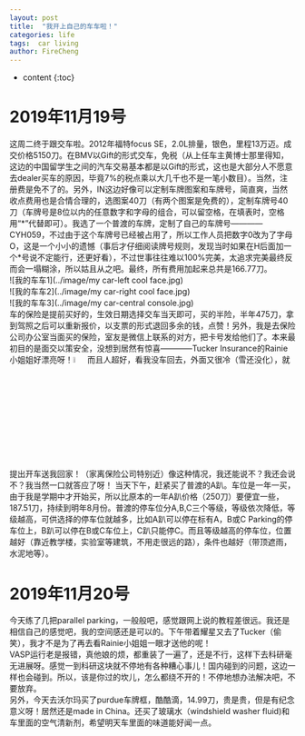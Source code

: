 ```yaml
---
layout: post
title:  "我开上自己的车车啦！"
categories: life
tags:  car living  
author: FireCheng
---
```


* content
{:toc}

# 2019年11月19号  

这周二终于跟交车啦。2012年福特focus SE，2.0L排量，银色，里程13万迈。成交价格5150刀。在BMV以Gift的形式交车，免税（从上任车主黄博士那里得知，这边的中国留学生之间的汽车交易基本都是以Gift的形式，这也是大部分人不愿意去dealer买车的原因，毕竟7%的税点乘以大几千也不是一笔小数目）。当然，注册费是免不了的。另外，IN这边好像可以定制车牌图案和车牌号，简直爽，当然收点费用也是合情合理的，选图案40刀（有两个图案是免费的），定制车牌号40刀（车牌号是8位以内的任意数字和字母的组合，可以留空格，在填表时，空格用“\*”代替即可）。我选了一个普渡的车牌，定制了自己的车牌号————CYH059，不过由于这个车牌号已经被占用了，所以工作人员把数字0改为了字母O，这是一个小小的遗憾（事后才仔细阅读牌号规则，发现当时如果在H后面加一个\*号说不定能行，还更好看），不过世事往往难以100%完美，太追求完美最终反而会一塌糊涂，所以姑且从之吧。最终，所有费用加起来总共是166.77刀。  
![我的车车1](../image/my car-left cool face.jpg)  
![我的车车2](../image/my car-right cool face.jpg)  
![我的车车3](../image/my car-central console.jpg)  
车的保险是提前买好的，生效日期选择交车当天即可，买的半险，半年475刀，拿到驾照之后可以重新报价，以支票的形式退回多余的钱，点赞！另外，我是去保险公司办公室当面买的保险，室友是微信上联系的对方，把卡号发给他们了。本来最初目的是面交以策安全，没想到居然有惊喜————Tucker Insurance的Rainie小姐姐好漂亮呀！<img src="http://ww1.sinaimg.cn/large/9150e4e5gy1g5hfde064wg208c08cq6l.gif" width="5%">而且人超好，看我没车回去，外面又很冷（雪还没化），就提出开车送我回家！（家离保险公司特别近）像这种情况，我还能说不？我还会说不？我当然一口就答应了呀！
当天下午，赶紧买了普渡的A趴。车位是一年一买，由于我是学期中才开始买，所以比原本的一年A趴价格（250刀）要便宜一些，187.51刀，持续到明年8月份。普渡的停车位分A,B,C三个等级，等级依次降低，等级越高，可供选择的停车位就越多，比如A趴可以停在标有A，B或C Parking的停车位上，B趴可以停在B或C车位上，C趴只能停C。而且等级越高的停车位，位置越好（靠近教学楼，实验室等建筑，不用走很远的路），条件也越好（带顶遮雨，水泥地等）。  

# 2019年11月20号  

今天练了几把parallel parking，一般般吧，感觉跟网上说的教程差很远。我还是相信自己的感觉吧，我的空间感还是可以的。下午带着耀星又去了Tucker（偷笑），我才不是为了再去看Rainie小姐姐一眼才送他的呢！  
VASP运行老是报错，真他娘的烦，都重装了一遍了，还是不行，这样下去科研毫无进展呀。感觉一到科研这块就不停地有各种糟心事儿！国内碰到的问题，这边一样也会碰到。所以，该是你过的坎儿，怎么都绕不开的！不停地想办法解决吧，不要放弃。  
另外，今天去沃尔玛买了purdue车牌框，酷酷滴，14.99刀，贵是贵，但是有纪念意义呀！居然还是made in China。还买了玻璃水（windshield washer fluid)和车里面的空气清新剂，希望明天车里面的味道能好闻一点。  



